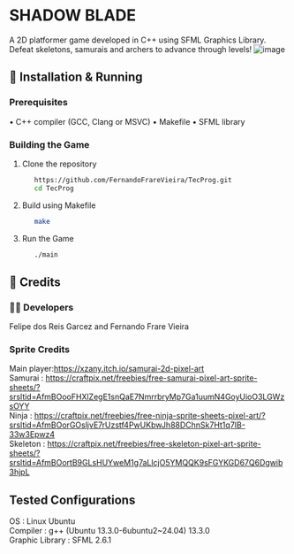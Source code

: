 # SHADOW BLADE
   A 2D platformer game developed in C++ using SFML Graphics Library. Defeat skeletons, samurais and archers to advance through levels!
   ![image](https://github.com/user-attachments/assets/7bc7de15-8e5f-435e-96f1-6a37bb6666b9)
## 🚀 Installation & Running
   ### Prerequisites
   • C++ compiler (GCC, Clang or MSVC)
   • Makefile 
   • SFML library
   ### Building the Game
   1. Clone the repository 
      ```sh
         https://github.com/FernandoFrareVieira/TecProg.git
         cd TecProg
      ```
   2. Build using Makefile
         ```sh
            make
         ```
   3. Run the Game
         ```sh
            ./main
         ```
## 📜 Credits 
   ### :technologist: Developers 
   Felipe dos Reis Garcez and Fernando Frare Vieira
   ### Sprite Credits 
   Main player:https://xzany.itch.io/samurai-2d-pixel-art  
   Samurai : https://craftpix.net/freebies/free-samurai-pixel-art-sprite-sheets/?srsltid=AfmBOooFHXlZegE1snQaE7NmrrbryMp7Ga1uumN4GoyUioO3LGWzsOYY  
   Ninja : https://craftpix.net/freebies/free-ninja-sprite-sheets-pixel-art/?srsltid=AfmBOorGOsljvE7rUzstf4PwUKbwJh88DChnSk7Ht1q7IB-33w3Epwz4  
   Skeleton : https://craftpix.net/freebies/free-skeleton-pixel-art-sprite-sheets/?srsltid=AfmBOortB9GLsHUYweM1g7aLlcjO5YMQQK9sFGYKGD67Q6Dgwib3hjpL    
## Tested Configurations  
   OS : Linux Ubuntu    
   Compiler : g++ (Ubuntu 13.3.0-6ubuntu2~24.04) 13.3.0  
   Graphic Library : SFML 2.6.1
   
